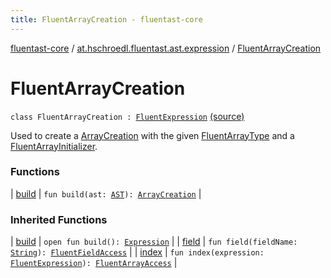 ```yaml
---
title: FluentArrayCreation - fluentast-core
---
```


[fluentast-core](../../index.html) / [at.hschroedl.fluentast.ast.expression](../index.html) / [FluentArrayCreation](.)

# FluentArrayCreation

`class FluentArrayCreation : `[`FluentExpression`](../-fluent-expression/index.html) [(source)](https://github.com/hschroedl/FluentAST/tree/master/core/src/main/kotlin//at.hschroedl.fluentast/ast/expression/ArrayCreation.kt#L11)

Used to create a [ArrayCreation](https://help.eclipse.org/neon/topic/org.eclipse.jdt.doc.isv/reference/api/org/eclipse/jdt/core/dom/ArrayCreation.html) with the given [FluentArrayType](../../at.hschroedl.fluentast.ast.type/-fluent-array-type/index.html)
and a [FluentArrayInitializer](../-fluent-array-initializer/index.html).

### Functions

| [build](build.html) | `fun build(ast: `[`AST`](https://help.eclipse.org/neon/topic/org.eclipse.jdt.doc.isv/reference/api/org/eclipse/jdt/core/dom/AST.html)`): `[`ArrayCreation`](https://help.eclipse.org/neon/topic/org.eclipse.jdt.doc.isv/reference/api/org/eclipse/jdt/core/dom/ArrayCreation.html) |

### Inherited Functions

| [build](../-fluent-expression/build.html) | `open fun build(): `[`Expression`](https://help.eclipse.org/neon/topic/org.eclipse.jdt.doc.isv/reference/api/org/eclipse/jdt/core/dom/Expression.html) |
| [field](../-fluent-expression/field.html) | `fun field(fieldName: `[`String`](https://kotlinlang.org/api/latest/jvm/stdlib/kotlin/-string/index.html)`): `[`FluentFieldAccess`](../-fluent-field-access/index.html) |
| [index](../-fluent-expression/--index--.html) | `fun index(expression: `[`FluentExpression`](../-fluent-expression/index.html)`): `[`FluentArrayAccess`](../-fluent-array-access/index.html) |

